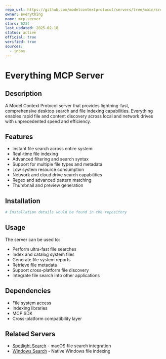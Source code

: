```yaml
---
repo_url: https://github.com/modelcontextprotocol/servers/tree/main/src/everything-server
owner: everything
name: mcp-server
stars: 6234
last_updated: 2025-02-18
status: active
official: true
verified: true
sources:
  - inbox
---
```


# Everything MCP Server

## Description

A Model Context Protocol server that provides lightning-fast, comprehensive desktop search and file indexing capabilities. Everything enables rapid file and content discovery across local and network drives with unprecedented speed and efficiency.

## Features

- Instant file search across entire system
- Real-time file indexing
- Advanced filtering and search syntax
- Support for multiple file types and metadata
- Low system resource consumption
- Network and cloud drive search capabilities
- Regex and advanced pattern matching
- Thumbnail and preview generation

## Installation

```bash
# Installation details would be found in the repository
```

## Usage

The server can be used to:

- Perform ultra-fast file searches
- Index and catalog system files
- Generate file system reports
- Retrieve file metadata
- Support cross-platform file discovery
- Integrate file search into other applications

## Dependencies

- File system access
- Indexing libraries
- MCP SDK
- Cross-platform compatibility layer

## Related Servers

- [Spotlight Search](https://github.com/example/spotlight-search-server) - macOS file search integration
- [Windows Search](https://github.com/example/windows-search-server) - Native Windows file indexing
